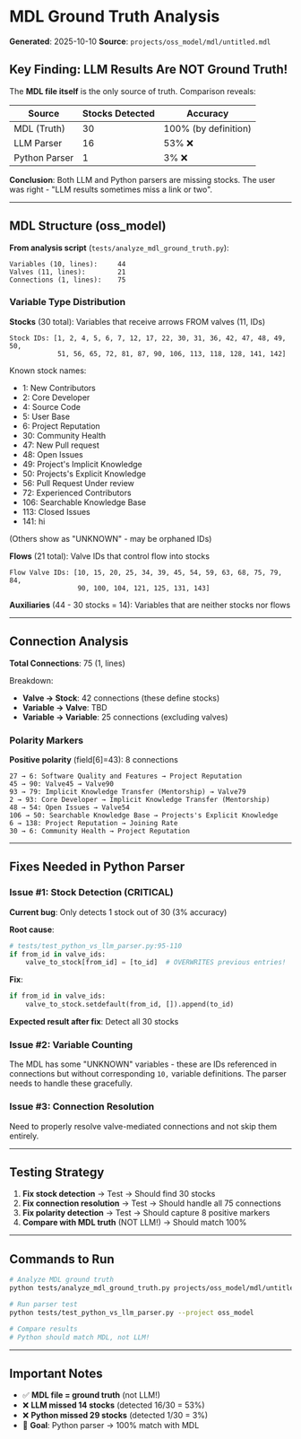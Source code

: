# MDL Ground Truth Analysis

**Generated**: 2025-10-10
**Source**: `projects/oss_model/mdl/untitled.mdl`

## Key Finding: LLM Results Are NOT Ground Truth!

The **MDL file itself** is the only source of truth. Comparison reveals:

| Source | Stocks Detected | Accuracy |
|--------|----------------|----------|
| MDL (Truth) | 30 | 100% (by definition) |
| LLM Parser | 16 | 53% ❌ |
| Python Parser | 1 | 3% ❌ |

**Conclusion**: Both LLM and Python parsers are missing stocks. The user was right - "LLM results sometimes miss a link or two".

---

## MDL Structure (oss_model)

**From analysis script** (`tests/analyze_mdl_ground_truth.py`):

```
Variables (10, lines):     44
Valves (11, lines):        21
Connections (1, lines):    75
```

### Variable Type Distribution

**Stocks** (30 total):
Variables that receive arrows FROM valves (11, IDs)

```
Stock IDs: [1, 2, 4, 5, 6, 7, 12, 17, 22, 30, 31, 36, 42, 47, 48, 49, 50,
            51, 56, 65, 72, 81, 87, 90, 106, 113, 118, 128, 141, 142]
```

Known stock names:
- 1: New Contributors
- 2: Core Developer
- 4: Source Code
- 5: User Base
- 6: Project Reputation
- 30: Community Health
- 47: New Pull request
- 48: Open Issues
- 49: Project's Implicit Knowledge
- 50: Projects's Explicit Knowledge
- 56: Pull Request Under review
- 72: Experienced Contributors
- 106: Searchable Knowledge Base
- 113: Closed Issues
- 141: hi

(Others show as "UNKNOWN" - may be orphaned IDs)

**Flows** (21 total):
Valve IDs that control flow into stocks

```
Flow Valve IDs: [10, 15, 20, 25, 34, 39, 45, 54, 59, 63, 68, 75, 79, 84,
                 90, 100, 104, 121, 125, 131, 143]
```

**Auxiliaries** (44 - 30 stocks = 14):
Variables that are neither stocks nor flows

---

## Connection Analysis

**Total Connections**: 75 (1, lines)

Breakdown:
- **Valve → Stock**: 42 connections (these define stocks)
- **Variable → Valve**: TBD
- **Variable → Variable**: 25 connections (excluding valves)

### Polarity Markers

**Positive polarity** (field[6]=43): 8 connections

```
27 → 6: Software Quality and Features → Project Reputation
45 → 90: Valve45 → Valve90
93 → 79: Implicit Knowledge Transfer (Mentorship) → Valve79
2 → 93: Core Developer → Implicit Knowledge Transfer (Mentorship)
48 → 54: Open Issues → Valve54
106 → 50: Searchable Knowledge Base → Projects's Explicit Knowledge
6 → 138: Project Reputation → Joining Rate
30 → 6: Community Health → Project Reputation
```

---

## Fixes Needed in Python Parser

### Issue #1: Stock Detection (CRITICAL)

**Current bug**: Only detects 1 stock out of 30 (3% accuracy)

**Root cause**:
```python
# tests/test_python_vs_llm_parser.py:95-110
if from_id in valve_ids:
    valve_to_stock[from_id] = [to_id]  # OVERWRITES previous entries!
```

**Fix**:
```python
if from_id in valve_ids:
    valve_to_stock.setdefault(from_id, []).append(to_id)
```

**Expected result after fix**: Detect all 30 stocks

### Issue #2: Variable Counting

The MDL has some "UNKNOWN" variables - these are IDs referenced in connections but without corresponding `10,` variable definitions. The parser needs to handle these gracefully.

### Issue #3: Connection Resolution

Need to properly resolve valve-mediated connections and not skip them entirely.

---

## Testing Strategy

1. **Fix stock detection** → Test → Should find 30 stocks
2. **Fix connection resolution** → Test → Should handle all 75 connections
3. **Fix polarity detection** → Test → Should capture 8 positive markers
4. **Compare with MDL truth** (NOT LLM!) → Should match 100%

---

## Commands to Run

```bash
# Analyze MDL ground truth
python tests/analyze_mdl_ground_truth.py projects/oss_model/mdl/untitled.mdl

# Run parser test
python tests/test_python_vs_llm_parser.py --project oss_model

# Compare results
# Python should match MDL, not LLM!
```

---

## Important Notes

- ✅ **MDL file = ground truth** (not LLM!)
- ❌ **LLM missed 14 stocks** (detected 16/30 = 53%)
- ❌ **Python missed 29 stocks** (detected 1/30 = 3%)
- 🎯 **Goal**: Python parser → 100% match with MDL
